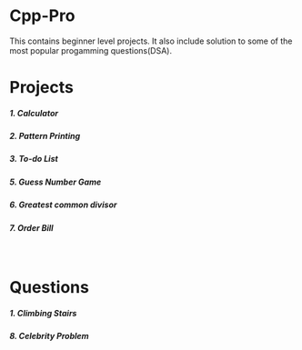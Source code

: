 # Cpp-Pro

This contains beginner level projects.
It also include solution to some of the most popular progamming questions(DSA).

<h1>Projects</h1>
<h5>1. Calculator</h5>
<h5>2. Pattern Printing</h5>
<h5>3. To-do List</h5>
<h5>5. Guess Number Game</h5>
<h5>6. Greatest common divisor </h5>
<h5>7. Order Bill</h6>

<br>
<h1>Questions</h1>
<h5>1. Climbing Stairs</h5>
<h5>8. Celebrity Problem</h5>
